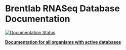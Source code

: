 # Brentlab RNASeq Database Documentation
[![Documentation Status](https://readthedocs.org/projects/rnaseq-databases-documentation/badge/?version=latest)](https://rnaseq-databases-documentation.readthedocs.io/en/latest/?badge=latest)  

[__Documentation for all organisms with active databases__](https://rnaseq-databases-documentation.readthedocs.io/en/latest/?badge=latest)
